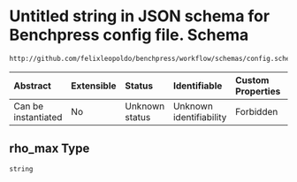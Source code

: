 # Untitled string in JSON schema for Benchpress config file. Schema

```txt
http://github.com/felixleopoldo/benchpress/workflow/schemas/config.schema.json#/definitions/gcastle_notears/properties/rho_max
```



| Abstract            | Extensible | Status         | Identifiable            | Custom Properties | Additional Properties | Access Restrictions | Defined In                                                        |
| :------------------ | :--------- | :------------- | :---------------------- | :---------------- | :-------------------- | :------------------ | :---------------------------------------------------------------- |
| Can be instantiated | No         | Unknown status | Unknown identifiability | Forbidden         | Allowed               | none                | [config.schema.json\*](config.schema.json "open original schema") |

## rho\_max Type

`string`
